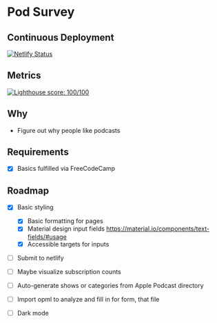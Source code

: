 # Pod Survey 

## Continuous Deployment
[![Netlify Status](https://api.netlify.com/api/v1/badges/48c23611-1937-459b-8dd1-93fcca424c06/deploy-status)](https://app.netlify.com/sites/zen-engelbart-e974c2/deploys)

## Metrics 

[![Lighthouse score: 100/100](https://lighthouse-badge.appspot.com/?score=100&compact&category=A11y)](https://github.com/ebidel/lighthouse-badge)

## Why
- Figure out why people like podcasts 

## Requirements
- [x] Basics fulfilled via FreeCodeCamp

## Roadmap
- [x] Basic styling
  - [x] Basic formatting for pages
  - [x] Material design input fields https://material.io/components/text-fields/#usage
  - [x] Accessible targets for inputs
- [ ] Submit to netlify
- [ ] Maybe visualize subscription counts 
- [ ] Auto-generate shows or categories from Apple Podcast directory
- [ ] Import opml to analyze and fill in for form, that file
- [ ] Dark mode 



